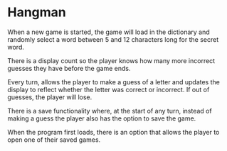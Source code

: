 # Hangman

When a new game is started, the game will load in the dictionary and randomly select a word between 5 and 12 characters long for the secret word.


There is a display count so the player knows how many more incorrect guesses they have before the game ends. 



Every turn, allows the player to make a guess of a letter and updates the display to reflect whether the letter was correct or incorrect. If out of guesses, the player will lose.


There is a save functionality where, at the start of any turn, instead of making a guess the player also has the option to save the game. 


When the program first loads, there is an option that allows the player to open one of their saved games.